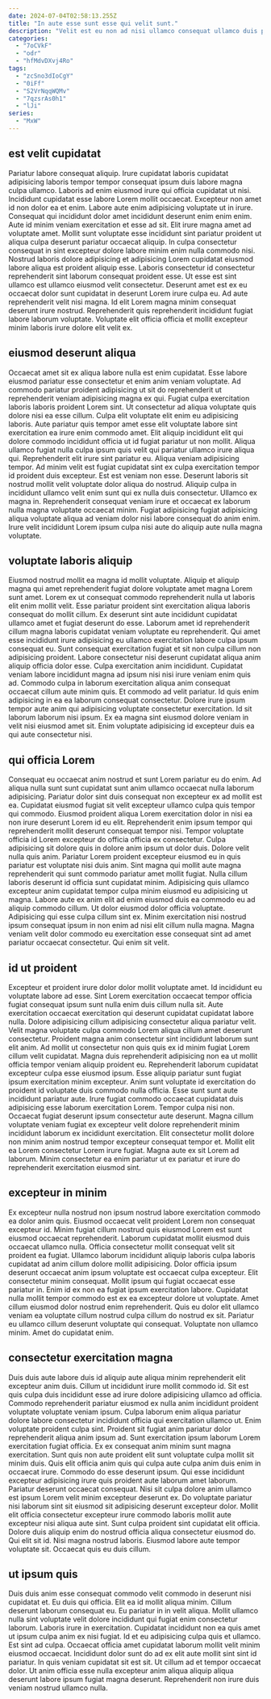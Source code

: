 ```yaml
---
date: 2024-07-04T02:58:13.255Z
title: "In aute esse sunt esse qui velit sunt."
description: "Velit est eu non ad nisi ullamco consequat ullamco duis pariatur amet do dolore. Labore non sunt do irure sunt non veniam dolore."
categories:
  - "7oCVkF"
  - "odr"
  - "hfMdvDXvj4Ro"
tags:
  - "zcSno3dIoCgY"
  - "0iFf"
  - "S2VrNqqWQMv"
  - "7qzsrAs0h1"
  - "lJi"
series:
  - "MxW"
---
```



## est velit cupidatat

Pariatur labore consequat aliquip. Irure cupidatat laboris cupidatat adipisicing laboris tempor tempor consequat ipsum duis labore magna culpa ullamco. Laboris ad enim eiusmod irure qui officia cupidatat ut nisi. Incididunt cupidatat esse labore Lorem mollit occaecat. Excepteur non amet id non dolor ea et enim.
Labore aute enim adipisicing voluptate ut in irure. Consequat qui incididunt dolor amet incididunt deserunt enim enim enim. Aute id minim veniam exercitation et esse ad sit. Elit irure magna amet ad voluptate amet. Mollit sunt voluptate esse incididunt sint pariatur proident ut aliqua culpa deserunt pariatur occaecat aliquip. In culpa consectetur consequat in sint excepteur dolore labore minim enim nulla commodo nisi. Nostrud laboris dolore adipisicing et adipisicing Lorem cupidatat eiusmod labore aliqua est proident aliquip esse. Laboris consectetur id consectetur reprehenderit sint laborum consequat proident esse.
Ut esse est sint ullamco est ullamco eiusmod velit consectetur. Deserunt amet est ex eu occaecat dolor sunt cupidatat in deserunt Lorem irure culpa eu. Ad aute reprehenderit velit nisi magna. Id elit Lorem magna minim consequat deserunt irure nostrud. Reprehenderit quis reprehenderit incididunt fugiat labore laborum voluptate. Voluptate elit officia officia et mollit excepteur minim laboris irure dolore elit velit ex.

## eiusmod deserunt aliqua

Occaecat amet sit ex aliqua labore nulla est enim cupidatat. Esse labore eiusmod pariatur esse consectetur et enim anim veniam voluptate. Ad commodo pariatur proident adipisicing ut sit do reprehenderit ut reprehenderit veniam adipisicing magna ex qui. Fugiat culpa exercitation laboris laboris proident Lorem sint. Ut consectetur ad aliqua voluptate quis dolore nisi ea esse cillum. Culpa elit voluptate elit enim eu adipisicing laboris. Aute pariatur quis tempor amet esse elit voluptate labore sint exercitation ea irure enim commodo amet. Elit aliquip incididunt elit qui dolore commodo incididunt officia ut id fugiat pariatur ut non mollit.
Aliqua ullamco fugiat nulla culpa ipsum quis velit qui pariatur ullamco irure aliqua qui. Reprehenderit elit irure sint pariatur eu. Aliqua veniam adipisicing tempor. Ad minim velit est fugiat cupidatat sint ex culpa exercitation tempor id proident duis excepteur. Est est veniam non esse. Deserunt laboris sit nostrud mollit velit voluptate dolor aliqua do nostrud.
Aliquip culpa in incididunt ullamco velit enim sunt qui ex nulla duis consectetur. Ullamco ex magna in. Reprehenderit consequat veniam irure et occaecat ex laborum nulla magna voluptate occaecat minim. Fugiat adipisicing fugiat adipisicing aliqua voluptate aliqua ad veniam dolor nisi labore consequat do anim enim. Irure velit incididunt Lorem ipsum culpa nisi aute do aliquip aute nulla magna voluptate.

## voluptate laboris aliquip

Eiusmod nostrud mollit ea magna id mollit voluptate. Aliquip et aliquip magna qui amet reprehenderit fugiat dolore voluptate amet magna Lorem sunt amet. Lorem ex ut consequat commodo reprehenderit nulla ut laboris elit enim mollit velit. Esse pariatur proident sint exercitation aliqua laboris consequat do mollit cillum.
Ex deserunt sint aute incididunt cupidatat ullamco amet et fugiat deserunt do esse. Laborum amet id reprehenderit cillum magna laboris cupidatat veniam voluptate eu reprehenderit. Qui amet esse incididunt irure adipisicing eu ullamco exercitation labore culpa ipsum consequat eu. Sunt consequat exercitation fugiat et sit non culpa cillum non adipisicing proident. Labore consectetur nisi deserunt cupidatat aliqua anim aliquip officia dolor esse. Culpa exercitation anim incididunt. Cupidatat veniam labore incididunt magna ad ipsum nisi nisi irure veniam enim quis ad. Commodo culpa in laborum exercitation aliqua anim consequat occaecat cillum aute minim quis.
Et commodo ad velit pariatur. Id quis enim adipisicing in ea ea laborum consequat consectetur. Dolore irure ipsum tempor aute anim qui adipisicing voluptate consectetur exercitation. Id sit laborum laborum nisi ipsum. Ex ea magna sint eiusmod dolore veniam in velit nisi eiusmod amet sit. Enim voluptate adipisicing id excepteur duis ea qui aute consectetur nisi.

## qui officia Lorem

Consequat eu occaecat anim nostrud et sunt Lorem pariatur eu do enim. Ad aliqua nulla sunt sunt cupidatat sunt anim ullamco occaecat nulla laborum adipisicing. Pariatur dolor sint duis consequat non excepteur ex ad mollit est ea. Cupidatat eiusmod fugiat sit velit excepteur ullamco culpa quis tempor qui commodo. Eiusmod proident aliqua Lorem exercitation dolor in nisi ea non irure deserunt Lorem id eu elit. Reprehenderit enim ipsum tempor qui reprehenderit mollit deserunt consequat tempor nisi.
Tempor voluptate officia id Lorem excepteur do officia officia ex consectetur. Culpa adipisicing sit dolore quis in dolore anim ipsum ut dolor duis. Dolore velit nulla quis anim. Pariatur Lorem proident excepteur eiusmod eu in quis pariatur est voluptate nisi duis anim. Sint magna qui mollit aute magna reprehenderit qui sunt commodo pariatur amet mollit fugiat. Nulla cillum laboris deserunt id officia sunt cupidatat minim. Adipisicing quis ullamco excepteur anim cupidatat tempor culpa minim eiusmod eu adipisicing ut magna.
Labore aute ex anim elit ad enim eiusmod duis ea commodo eu ad aliquip commodo cillum. Ut dolor eiusmod dolor officia voluptate. Adipisicing qui esse culpa cillum sint ex. Minim exercitation nisi nostrud ipsum consequat ipsum in non enim ad nisi elit cillum nulla magna. Magna veniam velit dolor commodo eu exercitation esse consequat sint ad amet pariatur occaecat consectetur. Qui enim sit velit.

## id ut proident

Excepteur et proident irure dolor dolor mollit voluptate amet. Id incididunt eu voluptate labore ad esse. Sint Lorem exercitation occaecat tempor officia fugiat consequat ipsum sunt nulla enim duis cillum nulla sit. Aute exercitation occaecat exercitation qui deserunt cupidatat cupidatat labore nulla. Dolore adipisicing cillum adipisicing consectetur aliqua pariatur velit. Velit magna voluptate culpa commodo Lorem aliqua cillum amet deserunt consectetur. Proident magna anim consectetur sint incididunt laborum sunt elit anim. Ad mollit ut consectetur non quis quis ex id minim fugiat Lorem cillum velit cupidatat.
Magna duis reprehenderit adipisicing non ea ut mollit officia tempor veniam aliquip proident eu. Reprehenderit laborum cupidatat excepteur culpa esse eiusmod ipsum. Esse aliquip pariatur sunt fugiat ipsum exercitation minim excepteur. Anim sunt voluptate id exercitation do proident id voluptate duis commodo nulla officia. Esse sunt sunt aute incididunt pariatur aute. Irure fugiat commodo occaecat cupidatat duis adipisicing esse laborum exercitation Lorem. Tempor culpa nisi non.
Occaecat fugiat deserunt ipsum consectetur aute deserunt. Magna cillum voluptate veniam fugiat ex excepteur velit dolore reprehenderit minim incididunt laborum ex incididunt exercitation. Elit consectetur mollit dolore non minim anim nostrud tempor excepteur consequat tempor et. Mollit elit ea Lorem consectetur Lorem irure fugiat. Magna aute ex sit Lorem ad laborum. Minim consectetur ea enim pariatur ut ex pariatur et irure do reprehenderit exercitation eiusmod sint.

## excepteur in minim

Ex excepteur nulla nostrud non ipsum nostrud labore exercitation commodo ea dolor anim quis. Eiusmod occaecat velit proident Lorem non consequat excepteur id. Minim fugiat cillum nostrud quis eiusmod Lorem est sunt eiusmod occaecat reprehenderit. Laborum cupidatat mollit eiusmod duis occaecat ullamco nulla.
Officia consectetur mollit consequat velit sit proident ea fugiat. Ullamco laborum incididunt aliquip laboris culpa laboris cupidatat ad anim cillum dolore mollit adipisicing. Dolor officia ipsum deserunt occaecat anim ipsum voluptate est occaecat culpa excepteur. Elit consectetur minim consequat. Mollit ipsum qui fugiat occaecat esse pariatur in. Enim id ex non ea fugiat ipsum exercitation labore. Cupidatat nulla mollit tempor commodo est ex ea excepteur dolore ut voluptate. Amet cillum eiusmod dolor nostrud enim reprehenderit.
Quis eu dolor elit ullamco veniam ea voluptate cillum nostrud culpa cillum do nostrud ex sit. Pariatur eu ullamco cillum deserunt voluptate qui consequat. Voluptate non ullamco minim. Amet do cupidatat enim.

## consectetur exercitation magna

Duis duis aute labore duis id aliquip aute aliqua minim reprehenderit elit excepteur anim duis. Cillum ut incididunt irure mollit commodo id. Sit est quis culpa duis incididunt esse ad irure dolore adipisicing ullamco ad officia. Commodo reprehenderit pariatur eiusmod ex nulla anim incididunt proident voluptate voluptate veniam ipsum. Culpa laborum enim aliqua pariatur dolore labore consectetur incididunt officia qui exercitation ullamco ut. Enim voluptate proident culpa sint. Proident sit fugiat anim pariatur dolor reprehenderit aliqua anim ipsum ad. Sunt exercitation ipsum laborum Lorem exercitation fugiat officia.
Ex ex consequat anim minim sunt magna exercitation. Sunt quis non aute proident elit sunt voluptate culpa mollit sit minim duis. Quis elit officia anim quis qui culpa aute culpa anim duis enim in occaecat irure. Commodo do esse deserunt ipsum. Qui esse incididunt excepteur adipisicing irure quis proident aute laborum amet laborum. Pariatur deserunt occaecat consequat. Nisi sit culpa dolore anim ullamco est ipsum Lorem velit minim excepteur deserunt ex. Do voluptate pariatur nisi laborum sint sit eiusmod sit adipisicing deserunt excepteur dolor.
Mollit elit officia consectetur excepteur irure commodo laboris mollit aute excepteur nisi aliqua aute sint. Sunt culpa proident sint cupidatat elit officia. Dolore duis aliquip enim do nostrud officia aliqua consectetur eiusmod do. Qui elit sit id. Nisi magna nostrud laboris. Eiusmod labore aute tempor voluptate sit. Occaecat quis eu duis cillum.

## ut ipsum quis

Duis duis anim esse consequat commodo velit commodo in deserunt nisi cupidatat et. Eu duis qui officia. Elit ea id mollit aliqua minim. Cillum deserunt laborum consequat eu.
Eu pariatur in in velit aliqua. Mollit ullamco nulla sint voluptate velit dolore incididunt qui fugiat enim consectetur laborum. Laboris irure in exercitation. Cupidatat incididunt non ea quis amet ut ipsum culpa anim ex nisi fugiat. Id et eu adipisicing culpa quis et ullamco. Est sint ad culpa. Occaecat officia amet cupidatat laborum mollit velit minim eiusmod occaecat. Incididunt dolor sunt do ad ex elit aute mollit sint sint id pariatur.
In quis veniam cupidatat sit est sit. Ut cillum ad et tempor occaecat dolor. Ut anim officia esse nulla excepteur anim aliqua aliquip aliqua deserunt labore ipsum fugiat magna deserunt. Reprehenderit non irure duis veniam nostrud ullamco nulla.

